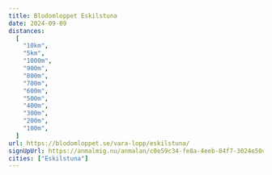 ```yaml
---
title: Blodomloppet Eskilstuna
date: 2024-09-09
distances:
  [
    "10km",
    "5km",
    "1000m",
    "900m",
    "800m",
    "700m",
    "600m",
    "500m",
    "400m",
    "300m",
    "200m",
    "100m",
  ]
url: https://blodomloppet.se/vara-lopp/eskilstuna/
signUpUrl: https://anmalmig.nu/anmalan/c0e59c34-fe8a-4eeb-84f7-3024e50c2793/
cities: ["Eskilstuna"]
---
```

